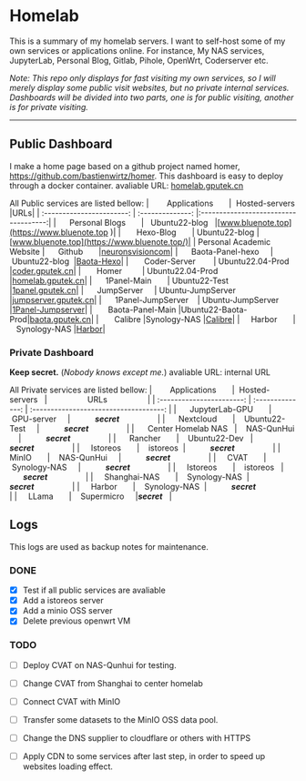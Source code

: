 # Homelab

This is a summary of my homelab servers. I want to self-host some of my own services or applications online. For instance, My NAS services, JupyterLab, Personal Blog, Gitlab, Pihole, OpenWrt, Coderserver etc.

*Note: This repo only displays for fast visiting my own services, so I will merely display some public visit websites, but no private internal services. Dashboards will be divided into two parts, one is for public visiting, another is for private visiting.*

---
## Public Dashboard
I make a home page based on a github project named homer, https://github.com/bastienwirtz/homer. This dashboard is easy to deploy through a docker container.
avaliable URL: [homelab.gputek.cn](http://homelab.gputek.cn/)

All Public services are listed bellow:
|        Applications       |  Hosted-servers   |URLs|
| :-----------------------: | :--------------:  |:------------------------------------:|
|      Personal Blogs       |   Ubuntu22-blog   |[www.bluenote.top](https://www.bluenote.top )|
|       Hexo-Blog           |   Ubuntu22-blog   |[www.bluenote.top](https://www.bluenote.top/)|
| Personal Academic Website |      Github       |[neuronsvisioncom](https://neuronsvisioncom/)|
|      Baota-Panel-hexo     |    Ubuntu22-blog  |[Baota-Hexo](https://www.gputek.cn:26459/ad31e4e2)|
|       Coder-Server        | Ubuntu22.04-Prod  |[coder.gputek.cn](http://coder.gputek.cn)|
|       Homer               | Ubuntu22.04-Prod  |[homelab.gputek.cn](http://homelab.gputek.cn/)|
|      1Panel-Main          | Ubuntu22-Test     |[1panel.gputek.cn](http://1panel.gputek.cn/)|
|      JumpServer           | Ubuntu-JumpServer |[jumpserver.gputek.cn](http://jumpserver.gputek.cn/)|
|      1Panel-JumpServer    | Ubuntu-JumpServer |[1Panel-Jumpserver](https://www.gputek.cn:34307/7bea1109d8)|
|       Baota-Panel-Main    |Ubuntu22-Baota-Prod|[baota.gputek.cn](http://baota.gputek.cn/)|
|       Calibre             |Synology-NAS       |[Calibre](http://www.synotech.top:8888/)|
|      Harbor               |    Synology-NAS   |[Harbor](https://www.synotech.top:4001)|


### Private Dashboard
**Keep secret.** (*Nobody knows except me.*)
avaliable URL: internal URL


All Private services are listed bellow:
|        Applications       |  Hosted-servers       |                  URLs                  |
| :-----------------------: | :--------------:      | :------------------------------------: |
|      JupyterLab-GPU       |    GPU-server         |           ***secret***                 |
|      Nextcloud            |    Ubuntu22-Test      |           ***secret***                 |
|      Center Homelab NAS   |    NAS-QunHui         |           ***secret***                 |
|      Rancher              |    Ubuntu22-Dev       |           ***secret***                 |
|      Istoreos             |    istoreos           |           ***secret***                 |
|      MinIO                |    NAS-QunHui         |           ***secret***                 |
|      CVAT                 |    Synology-NAS       |           ***secret***                 |
|      Istoreos             |    istoreos           |           ***secret***                 |
|      Shanghai-NAS         |    Synology-NAS       |           ***secret***                 |
|      Harbor               |    Synology-NAS       |           ***secret***                 |
|      LLama                |    Supermicro         |***secret***                            |

## Logs
This logs are used as backup notes for maintenance.
### DONE
- [x] Test if all public services are avaliable
- [x] Add a istoreos server
- [x] Add a minio OSS server
- [x] Delete previous openwrt VM

### TODO
- [ ] Deploy CVAT on NAS-Qunhui for testing.
- [ ] Change CVAT from Shanghai to center homelab
- [ ] Connect CVAT with MinIO
- [ ] Transfer some datasets to the MinIO OSS data pool.
- [ ] Change the DNS supplier to cloudflare or others with HTTPS
- [ ] Apply CDN to some services after last step, in order to speed up websites loading effect.





